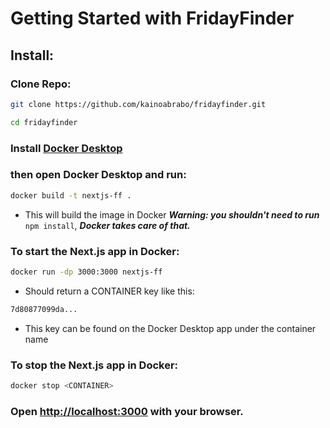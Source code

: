 # Getting Started with FridayFinder

## Install:

### Clone Repo:
```bash
git clone https://github.com/kainoabrabo/fridayfinder.git

cd fridayfinder
```

### Install [Docker Desktop](https://www.docker.com/)
### then open Docker Desktop and run:
```bash
docker build -t nextjs-ff .
```
- This will build the image in Docker
***Warning: you shouldn't need to run*** `npm install`, ***Docker takes care of that.***

### To start the Next.js app in Docker:
```bash
docker run -dp 3000:3000 nextjs-ff
```

- Should return a CONTAINER key like this:
```bash
7d80877099da...
```
- This key can be found on the Docker Desktop app under the container name

### To stop the Next.js app in Docker:
```bash
docker stop <CONTAINER>
```


### Open [http://localhost:3000](http://localhost:3000) with your browser.
